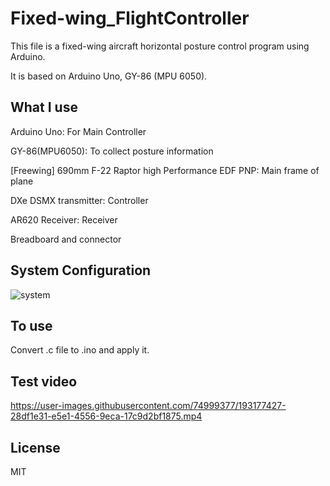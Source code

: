 # Fixed-wing_FlightController
This file is a fixed-wing aircraft horizontal posture control program using Arduino.

It is based on Arduino Uno, GY-86 (MPU 6050).

## What I use
Arduino Uno: For Main Controller

GY-86(MPU6050): To collect posture information

[Freewing] 690mm F-22 Raptor high Performance EDF PNP: Main frame of plane

DXe DSMX transmitter: Controller

AR620 Receiver: Receiver

Breadboard and connector

## System Configuration
![system](https://user-images.githubusercontent.com/74999377/132136380-a29437c9-d93b-475f-a03a-04bd8a06dd22.png)

## To use
Convert .c file to .ino and apply it.




## Test video
https://user-images.githubusercontent.com/74999377/193177427-28df1e31-e5e1-4556-9eca-17c9d2bf1875.mp4

## License
MIT
